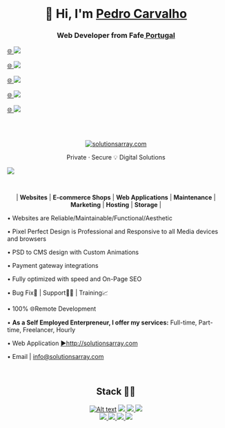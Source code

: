 <!-- WORK AREA | START -->

<!-- WORK AREA | END -->


<br>
<h1 align="center">👋 Hi, I'm <a href="https://www.linkedin.com/in/solutionsarray/" target="_blank"> Pedro Carvalho</a></h1>
<h3 align="center">Web Developer from Fafe<a href="https://en.wikipedia.org/wiki/Fafe" target="_blank"> Portugal </a></h3>
<!--<h3 align="center"> <img src="https://readme-typing-svg.herokuapp.com?color=0357F7&lines=Web+Developer+from+Fafe+Portugal+:)" /></h3>-->

<!--<p><a href="https://www.youtube.com/watch?v=xBdfI6vz1Lw"><img src="http://mixed.solutionsarray.com/wp-content/uploads/2024/01/click3.png"></a><a href="https://www.youtube.com/watch?v=xBdfI6vz1Lw">🌐</a><a href="https://www.youtube.com/watch?v=xBdfI6vz1Lw"><img src="https://img.shields.io/badge/Experiences-red?style=for-the-badge&logo=youtube&logoColor=white"></a></p>-->

<p></a><a href="http://mixed.solutionsarray.com/">🌐&nbsp;</a><a href="http://mixed.solutionsarray.com/"><img src="https://img.shields.io/badge/SolutionsArray-Business%20Pitch-00bf80"></a></p>

<p></a><a href="http://solutionsarray.com/portfolio">🌐&nbsp;</a><a href="http://solutionsarray.com/portfolio"><img src="http://mixed.solutionsarray.com/wp-content/uploads/2023/11/5portfolio.png" </a></p>

<p></a><a href="https://mixed.solutionsarray.com/cv/">🌐&nbsp;</a><a href="https://mixed.solutionsarray.com/cv/"><img src="http://mixed.solutionsarray.com/wp-content/uploads/2023/11/6Curriculum-Vitae.png"></a></p>

<p></a><a href="https://www.linkedin.com/in/SolutionsArray/">🌐&nbsp;</a><a href="https://www.linkedin.com/in/SolutionsArray/"><img src="https://img.shields.io/badge/linkedin-%230077B5.svg?style=for-the-badge&amp;logo=linkedin&amp;logoColor=white"></a></p>

<p></a><a href="https://www.upwork.com/freelancers/~01fffa4af07a0652d8?viewMode=1">🌐&nbsp;</a><a href="https://www.upwork.com/freelancers/~01fffa4af07a0652d8?viewMode=1"><img src="https://img.shields.io/badge/Upwork-00bf80"></a></p>


<br>
<h2> </h2>
<p align="center"><a href="https://solutionsarray.com/"><img src="http://mixed.solutionsarray.com/wp-content/uploads/2023/10/SolutionsArray1.com_.png" alt="solutionsarray.com"></a></p>

<p align="center">Private · Secure 💡 Digital Solutions</p>
<p><a href="https://solutionsarray.com/portfolio/"><img src="http://mixed.solutionsarray.com/wp-content/uploads/2023/09/SolutionsArray_Homepage.png"></a></p>

<br>
<p align="center">| <b>Websites</b> | <b>E-commerce Shops</b> | <b> Web Applications</b> | <b>Maintenance</b> | <b>Marketing</b> | <b>Hosting</b> | <b>Storage</b> |</p>
• Websites are Reliable/Maintainable/Functional/Aesthetic</p>
• Pixel Perfect Design is Professional and Responsive to all Media devices and browsers</p>
• PSD to CMS design with Custom Animations</p>
• Payment gateway integrations</p>
• Fully optimized with speed and On-Page SEO</p>
• Bug Fix🐞 | Support👨‍🔧 | Training📈</p>
• 100% 🌐Remote Development</p>
• <b>As a Self Employed Enterpreneur, I offer my services:</b> Full-time, Part-time, Freelancer, Hourly</br></p>
• Web Application <a href="https://solutionsarray.com/"> ►http://solutionsarray.com </a></p>
• Email | <a href=mailto:"info@solutionsarray.com"> info@solutionsarray.com </a></p>





<br>
<h2 align="center">Stack 👨‍💻</h2>
<p align="center">
<a href="https://www.php.net/"><img src="http://mixed.solutionsarray.com/wp-content/uploads/2023/08/php.jpg" alt="Alt text"></a>
<a href="https://laravel.com/"><img src="http://mixed.solutionsarray.com/wp-content/uploads/2023/08/Laravel.png"</a>
<a href="https://en.wikipedia.org/wiki/JavaScript"><img src="http://mixed.solutionsarray.com/wp-content/uploads/2023/08/JavaScript.png"</a>
<a href="https://react.dev/"><img src="http://mixed.solutionsarray.com/wp-content/uploads/2023/11/react1.png"</a>
<br>
<a href="https://nextjs.org/"><img src="http://mixed.solutionsarray.com/wp-content/uploads/2023/11/Nextjs-logo.svg_.png"</a>
<a href="https://nodejs.org/en"><img src="http://mixed.solutionsarray.com/wp-content/uploads/2023/08/Node.js.png"</a>
<a href="https://nginx.org/en/"><img src="http://mixed.solutionsarray.com/wp-content/uploads/2023/09/small_Nginx.png"</a>
<a href="https://www.postgresql.org/"><img src="http://mixed.solutionsarray.com/wp-content/uploads/2023/09/5small_PostgreSQL.png"</a>
</p>
<br><br><br>


<!--
**pedrocarvalho/pedrocarvalho** is a ✨ _special_ ✨ repository because its `README.md` (this file) appears on your GitHub profile.

Here are some ideas to get you started:

- 🔭 I’m currently working on ...
- 🌱 I’m currently learning ...
- 👯 I’m looking to collaborate on ...
- 🤔 I’m looking for help with ...
- 💬 Ask me about ...
- 📫 How to reach me: ...
- 😄 Pronouns: ...
- ⚡ Fun fact: ...
-->
